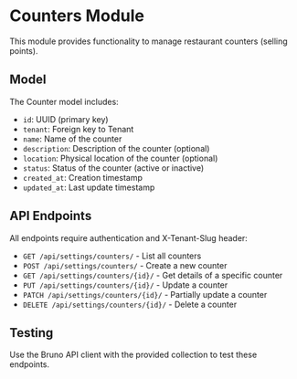# Counters Module

This module provides functionality to manage restaurant counters (selling points).

## Model

The Counter model includes:

- `id`: UUID (primary key)
- `tenant`: Foreign key to Tenant
- `name`: Name of the counter
- `description`: Description of the counter (optional)
- `location`: Physical location of the counter (optional)
- `status`: Status of the counter (active or inactive)
- `created_at`: Creation timestamp
- `updated_at`: Last update timestamp

## API Endpoints

All endpoints require authentication and X-Tenant-Slug header:

- `GET /api/settings/counters/` - List all counters
- `POST /api/settings/counters/` - Create a new counter
- `GET /api/settings/counters/{id}/` - Get details of a specific counter
- `PUT /api/settings/counters/{id}/` - Update a counter
- `PATCH /api/settings/counters/{id}/` - Partially update a counter
- `DELETE /api/settings/counters/{id}/` - Delete a counter

## Testing

Use the Bruno API client with the provided collection to test these endpoints.
